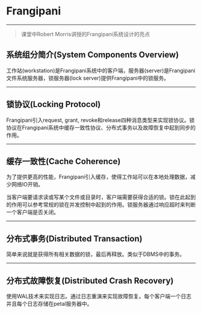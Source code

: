 # Frangipani

---

> 课堂中Robert Morris讲授的Frangipani系统设计的亮点

## 系统组分简介(System Components Overview)

工作站(workstation)是Frangipani系统中的客户端，服务器(server)是Frangipani文件系统服务器，锁服务器(lock server)提供Frangipani中的锁服务。

---

## 锁协议(Locking Protocol)

Frangipani引入request, grant, revoke和release四种消息类型来实现锁协议。锁协议在Frangipani系统中缓存一致性协议、分布式事务以及故障恢复中起到同步的作用。

---

## 缓存一致性(Cache Coherence)

为了提供更高的性能，Frangipani引入缓存，使得工作站可以在本地处理数据，减少网络IO开销。

当客户端要请求读或写某个文件或目录时，客户端需要获得合适的锁。锁在此起到的作用可以参考常规的锁在并发控制中起到的作用。锁服务器通过响应超时来判断一个客户端是否关闭。

---

## 分布式事务(Distributed Transaction)

简单来说就是获得所有相关数据的锁，最后再释放。类似于DBMS中的事务。

---

## 分布式故障恢复(Distributed Crash Recovery)

使用WAL技术来实现日志。通过日志重演来实现故障恢复。每个客户端一个日志并且每个日志存储在petal服务器中。
